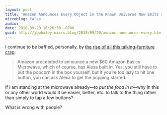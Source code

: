 ```yaml
---
layout: post
title: "Amazon Announces Every Object in the Known Universe Now Emits a Dumb Robot Voice"
microblog: false
audio: 
date: 2018-09-20 16:26:50 -0700
guid: http://jbwhaley.micro.blog/2018/09/20/amazon-announces-every.html
---
```

I continue to be baffled, personally, by [the rise of all this talking-furniture crap](https://gizmodo.com/amazon-is-going-to-drown-us-in-alexa-crap-1829202572):

> Amazon proceeded to announce a new $60 Amazon Basics Microwave, which of course, has Alexa built in. Yes, you still have to put the popcorn in the box yourself, but if you’re too lazy to hit one button, you can ask Alexa to get the popping started.

If I am standing at the microwave already—*to put the food in it*—why in this or any other world would it be easier, better, etc. to talk to the thing rather than simply to tap a few buttons? 

What is wrong with people?
